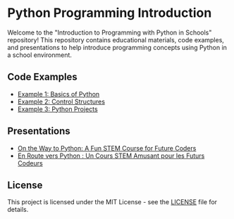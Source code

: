 # Python Programming Introduction

Welcome to the "Introduction to Programming with Python in Schools" repository! This repository contains educational materials, code examples, and presentations to help introduce programming concepts using Python in a school environment.

## Code Examples
- [Example 1: Basics of Python]()
- [Example 2: Control Structures]()
- [Example 3: Python Projects]()

## Presentations
- [On the Way to Python: A Fun STEM Course for Future Coders](PythonJourney_FUN_STEM_Course_Eng.pdf)
- [En Route vers Python : Un Cours STEM Amusant pour les Futurs Codeurs](PythonJourney_FUN_STEM_Course_Fr.pdf)

## License
This project is licensed under the MIT License - see the [LICENSE](LICENSE) file for details.

